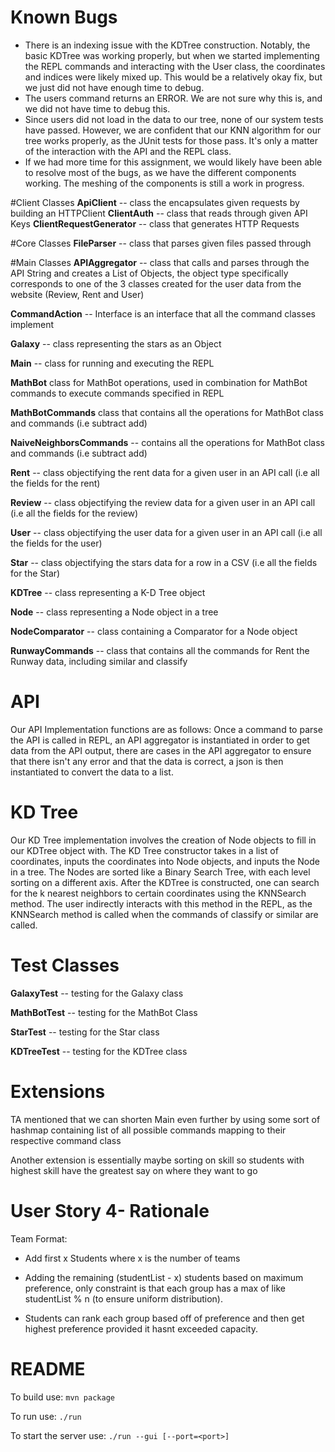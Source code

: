 
# Known Bugs
- There is an indexing issue with the KDTree construction. Notably, the basic KDTree was working properly, but when we started implementing the REPL commands and interacting with the User class, the coordinates and indices were likely mixed up. This would be a relatively okay fix, but we just did not have enough time to debug.
- The users command returns an ERROR. We are not sure why this is, and we did not have time to debug this.
- Since users did not load in the data to our tree, none of our system tests have passed. However, we are confident that our KNN algorithm for our tree works properly, as the JUnit tests for those pass. It's only a matter of the interaction with the API and the REPL class. 
- If we had more time for this assignment, we would likely have been able to resolve most of the bugs, as we have the different components working. The meshing of the components is still a work in progress.


#Client Classes
**ApiClient** -- class the encapsulates given requests by building an HTTPClient
**ClientAuth** -- class that reads through given API Keys
**ClientRequestGenerator** -- class that generates HTTP Requests

#Core Classes
**FileParser** -- class that parses given files passed through

#Main Classes
**APIAggregator**  -- class that calls and  parses through the API String and creates a List of Objects, the object type 
specifically corresponds to one of the 3 classes created for the user data from the website (Review, Rent and User)

**CommandAction** -- Interface is an interface that all the command classes implement

**Galaxy** -- class representing the stars as an Object 

**Main** --  class for running and executing the REPL

**MathBot** class for MathBot operations, used in combination for MathBot commands to execute commands specified 
in REPL

**MathBotCommands** class that contains all the operations for MathBot class and commands (i.e subtract add)

**NaiveNeighborsCommands** --  contains all the operations for MathBot class and commands (i.e subtract add)

**Rent** -- class objectifying the rent data for a given user in an API call (i.e all the fields for the rent)

**Review** -- class objectifying the review data for a given user in an API call (i.e all the fields for the review)

**User** -- class objectifying the user data for a given user in an API call (i.e all the fields for the user)

**Star** -- class objectifying the stars data for a row  in a CSV  (i.e all the fields for the Star)

**KDTree** -- class representing a K-D Tree object

**Node** -- class representing a Node object in a tree

**NodeComparator** -- class containing a Comparator for a Node object

**RunwayCommands** -- class that contains all the commands for Rent the Runway data, including similar and classify





# API
Our API Implementation functions are as follows: Once a command to parse the API is called in REPL, an API aggregator 
is instantiated in order to get data from the API output, there are cases in the API aggregator to ensure that there
isn't any error and that the data is correct, a json is then instantiated to convert the data to a list.

# KD Tree
Our KD Tree implementation involves the creation of Node objects to fill in our KDTree object with. The KD Tree constructor
takes in a list of coordinates, inputs the coordinates into Node objects, and inputs the Node in a tree. The Nodes are 
sorted like a Binary Search Tree, with each level sorting on a different axis. After the KDTree is constructed, one can
search for the k nearest neighbors to certain coordinates using the KNNSearch method. The user indirectly interacts with
this method in the REPL, as the KNNSearch method is called when the commands of classify or similar are called. 

# Test Classes
**GalaxyTest** -- testing for the Galaxy class

**MathBotTest** -- testing for the MathBot Class

**StarTest** -- testing for the Star class

**KDTreeTest** -- testing for the KDTree class

# Extensions
TA mentioned that we can shorten Main even further by using some sort of hashmap containing list of all possible
commands mapping to their respective command class

Another extension is essentially maybe sorting on skill so  students with highest skill have the greatest say
on where they want to go

# User Story 4- Rationale 
Team Format:
- Add first x Students where x is the number of teams

- Adding the remaining (studentList - x) students based on maximum preference, only 
constraint is that each group has a max of like studentList % n (to ensure uniform distribution). 
- Students can rank each group based off of preference and then get highest preference provided it hasnt 
exceeded capacity.


# README
To build use:
`mvn package`

To run use:
`./run`

To start the server use:
`./run --gui [--port=<port>]`


